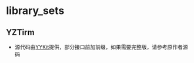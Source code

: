 # library_sets

## YZTirm
* 源代码由[YYKit](https://github.com/ibireme/YYKit)提供，部分接口前加前缀，如果需要完整版，请参考原作者源码
